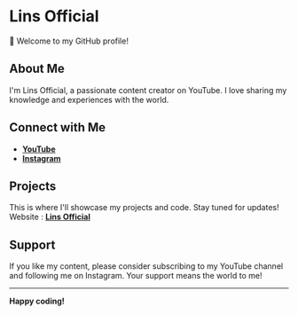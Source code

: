 # Lins Official

👋  Welcome to my GitHub profile!

## About Me

I'm Lins Official, a passionate content creator on YouTube. I love sharing my knowledge and experiences with the world. 

## Connect with Me

* [**YouTube**](https://youtube.com/@LinsOfficiall)
* [**Instagram**](https://www.instagram.com/rijalsavior?igsh=MjNneTZsbzZuY29w)


## Projects

This is where I'll showcase my projects and code. Stay tuned for updates!
Website : [**Lins Official**](https://linsofc.github.io)

## Support

If you like my content, please consider subscribing to my YouTube channel and following me on Instagram. Your support means the world to me!

---

**Happy coding!**
